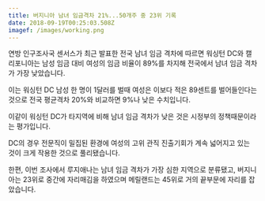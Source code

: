 ```yaml
---
title: 버지니아 남녀 임금격차 21%...50개주 중 23위 기록
date: 2018-09-19T00:25:03.508Z
imagef: /images/working.png
---
```

연방 인구조사국 센서스가 최근 발표한 전국 남녀 임금 격차에 따르면 워싱턴 DC와 캘리포니아는 남성 임금 대비 여성의 임금 비율이 89%를 차지해 전국에서 남녀 임금 격차가 가장 낮았습니다.

이는 워싱턴 DC 남성 한 명이 1달러를 벌때 여성은 이보다 적은 89센트를 벌어들인다는 것으로 전국 평균격차 20%와 비교하면 9%나 낮은 수치입니다.

이같이 워싱턴 DC가 타지역에 비해 남녀 임금 격차가 낮은 것은 시정부의 정책때문이라는 평가입니다.

DC의 경우 전문직이 밀집된 환경에 여성의 고위 관직 진출기회가 계속 넓어지고 있는 것이 크게 작용한 것으로 풀리됐습니다.

한편, 이번 조사에서 루지애나는 남녀 임금 격차가 가장 심한 지역으로 분류됐고, 버지니아는 23위로 중간에 자리매김을 하였으며 메릴랜드는 45위로 거의 끝부문에 자리를 잡았습니다.
